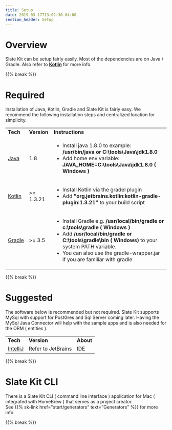 ```yaml
---
title: Setup
date: 2019-03-17T13:02:30-04:00
section_header: Setup
---
```


# Overview
Slate Kit can be setup fairly easily. Most of the dependencies are on Java / Gradle. Also refer to <strong><a class="url-ch" href="http://www.kotlinlang.org">Kotlin</a></strong> for more info. 

{{% break %}}


# Required
<p>Installation of Java, Kotlin, Gradle and Slate Kit is fairly easy. We recommend the following installation steps and centralized location for simplicity.
</p>
<table class="table table-bordered table-striped">
    <tr class="">
        <td><strong>Tech</strong></td>
        <td><strong>Version</strong></td>
        <td><strong>Instructions</strong></td>
    </tr>
    <tr>
        <td><a class="url-ch" href="http://www.oracle.com/technetwork/java/javase/downloads/jdk8-downloads-2133151.html">Java</a></td>
        <td>1.8</td>
        <td><div>
                <ul>
                    <li>Install java 1.8.0 to example: <strong>
                    /usr/bin/java or C:\tools\Java\jdk1.8.0</strong></li>
                    <li>Add home env variable: <strong>JAVA_HOME=C:\tools\Java\jdk1.8.0 ( Windows )</strong></li>
                </ul>
            </div>
        </td>
    </tr>
    <tr>
        <td><a class="url-ch" href="https://kotlinlang.org/">Kotlin</a></td>
        <td>>= 1.3.21</td>
        <td>
            <div>
                <ul>
                    <li>Install Kotlin via the gradel plugin</li>
                    <li>Add <strong>"org.jetbrains.kotlin:kotlin-gradle-plugin:1.3.21"</strong> to your build script</li>
                </ul>
            </div>
        </td>
    </tr>
    <tr>
        <td><a class="url-ch" href="https://gradle.org/install">Gradle</a></td>
        <td>>= 3.5</td>
        <td>
            <div>
                <ul>
                    <li>Install Gradle e.g. <strong>/usr/local/bin/gradle or c:\tools\gradle ( Windows )</strong></li>
                    <li>Add <strong>/usr/local/bin/gradle or C:\tools\gradle\bin ( Windows)</strong> to your system PATH variable.</li>
                    <li>You can also use the gradle-wrapper.jar if you are familiar with gradle</li>
                </ul>
            </div>
        </td>
    </tr>
</table>

{{% break %}}


# Suggested
<p>The software below is recommended but not required. 
Slate Kit supports MySql with support for PostGres and Sql Server coming later. Having the MySql Java Connector will 
help with the sample apps and is also needed for the ORM ( entities ).
</p>
<table class="table table-bordered table-striped">
    <tr class="">
        <td><strong>Tech</strong></td>
        <td><strong>Version</strong></td>
        <td><strong>About</strong></td>
    </tr>
    <tr>
        <td><a class="url-ch" href="https://www.jetbrains.com/idea/download/">IntelliJ</a></td>
        <td>Refer to JetBrains</td>
        <td>IDE</td>
    </tr>
</table>

{{% break %}}


# Slate Kit CLI
<p>There is a Slate Kit CLI ( command line interface ) application for Mac ( integrated with HomeBrew ) that serves as a project creator.
    <br/>See {{% sk-link href="start/generators" text="Generators" %}} for more info
</p>
{{% break %}}


<script>
    var archComponent = {
        name: "Setup",
        page: "start/setup",
        icon: "assets/media/img/white/gears.png",
        menu: {
            mode: "normal",
            useTemplate:false,
            sections: [
                {
                    name: "Guide",
                    items: [
                        { name:"Overview"       , anchor: "#overview" },
                        { name:"Required"       , anchor: "#required"  },
                        { name:"Suggested"      , anchor: "#suggested"  },
                        { name:"Slate Kit CLI"  , anchor: "#slate kit cli"  }
                    ]
                }
            ]
        }
    };

    function setupArchComponent() {
        buildArchComponent(archComponent);
    }
</script>



